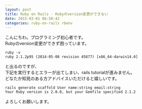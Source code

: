 ```yaml
---
layout: post
title: Ruby on Rails - Rubyのversion変更ができない
date: 2015-03-01 06:50:42
categories: ruby-on-rails rbenv
---
```

<p>こんにちわ。プログラミング初心者です。<br>
Rubyのversion変更ができず困っています。</p>

<pre><code>ruby -v
ruby 2.1.2p95 (2014-05-08 revision 45877) [x86_64-darwin14.0]
</code></pre>

<p>と出るのですが、<br>
下記を実行するとエラーが出てしまい、rails tutorialが進みません。<br>
どなたか知見のある方アドバイスいただけると嬉しいです。</p>

<pre><code>rails generate scaffold User name:string email:string
Your Ruby version is 2.0.0, but your Gemfile specified 2.1.2
</code></pre>

<p>よろしくお願いします。</p>

